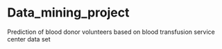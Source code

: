 # Data_mining_project
Prediction of blood donor volunteers based on blood transfusion service center data set
